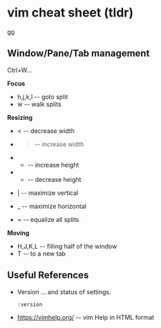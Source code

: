 # vim cheat sheet (tldr)
[go](#window-pane-tab-management)

## Window/Pane/Tab management

Ctrl+W...

**Focus**
- h,j,k,l -- goto split
- w -- walk splits

**Resizing**
- < -- decrease width
- > -- increase width
- + -- increase height
- - -- decrease height

- | -- maximize vertical
- _ -- maximize horizontal
- = -- equalize all splits

**Moving**
- H,J,K,L -- filling half of the window
- T -- to a new tab

## Useful References

- Version ... and status of settings.
  ```vim
  :version
  ```
- https://vimhelp.org/ -- vim Help in HTML format

